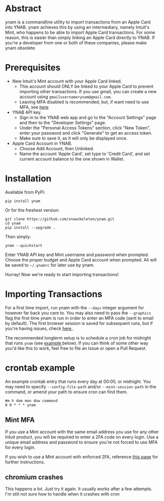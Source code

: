 # Abstract
ynam is a commandline utility to import transactions from an Apple Card into YNAB.
ynam achieves this by using an intermediary, namely Intuit's Mint, who happens to be able to import Apple Card transactions.
For some reason, this is easier than simply linking an Apple Card directly to YNAB.
If you're a developer from one or both of these companies, please make ynam obsolete.

# Prerequisites
 - New Intuit's Mint account with your Apple Card linked.
    - This account should ONLY be linked to your Apple Card to prevent importing other transactions. If you use gmail, you can create a new account using `gmailusername+ynam@gmail.com`.
    - Leaving MFA disabled is recommended, but, if want need to use MFA, see [here](#mint-mfa)
 - YNAB API key.
    - Sign in to the YNAB web app and go to the "Account Settings" page and then to the "Developer Settings" page.
    - Under the "Personal Access Tokens" section, click "New Token", enter your password and click "Generate" to get an access token.
    - Make sure to save it, as it will only be displayed once.
 - Apple Card Account in YNAB.
    - Choose Add Account, then Unlinked.
    - Name the account 'Apple Card', set type to 'Credit Card', and set current account balance to the one shown in Wallet.

# Installation

Available from PyPi:
```
pip install ynam
```
Or for the freshest version:
```
git clone https://github.com/snowskeleton/ynam.git
cd ynam
pip install --upgrade .
```
Then simply:
```
ynam --quickstart
```

Enter YNAB API key and Mint username and password when prompted. Choose the proper budget and Apple Card account when prompted.
All will be saved to `~/.ynamrc` for later use by ynam.

Hurray! Now we're ready to start importing transactions!

# Importing Transactions
For a first time import, run ynam with the `--days` integer argument for however far back you care to.
You may also need to pass the `--graphics` flag the first time ynam is run in order to enter an MFA code (sent to email by default).
The first browser session is saved for subsequent runs, but if you're having issues, check [ here ](#mint-mfa).

The recommended longterm setup is to schedule a cron job for midnight that runs `ynam` (see [ example ](#crontab-example) below). 
If you can think of some other way you'd like this to work, feel free to file an Issue or open a Pull Request.

# crontab example
An example crontab entry that runs every day at 00:00, or midnight.
You may need to specify `--config-file-path` and/or `--mint-session-path` in the command, or amend your path to ensure cron can find them.
```
#m h dom mon dow command
0 0 * * * ynam
```
## Mint MFA
If you use a Mint account with the same email address you use for any other Intuit product, you will be required to enter a 2FA code on every login.
Use a unique email address and password to ensure you're not forced to use MFA for every login.

If you wish to use a Mint account with enforced 2FA, reference [this page](https://github.com/mintapi/mintapi#mfa-authentication-methods) for further instructions.

## chromium crashes
This happens a lot. Just try it again. It usually works after a few attempts.
I'm still not sure how to handle when it crashes with cron
